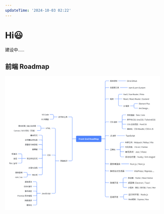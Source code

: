 ```yaml
---
updateTime: '2024-10-03 02:22'
---
```


# Hi😃

建设中.....

## 前端 Roadmap

![前端 Roadmap](./img/roadnmap.png)
